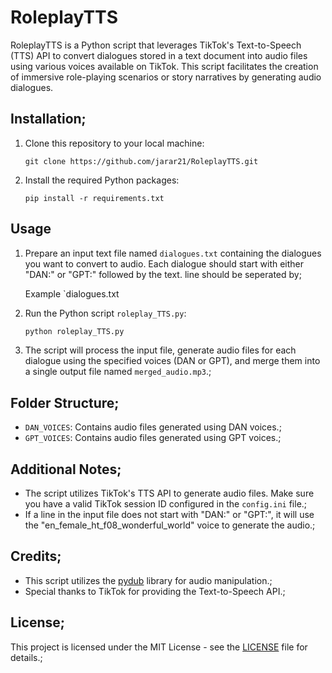 # RoleplayTTS

RoleplayTTS is a Python script that leverages TikTok's Text-to-Speech (TTS) API to convert dialogues stored in a text document into audio files using various voices available on TikTok. This script facilitates the creation of immersive role-playing scenarios or story narratives by generating audio dialogues.

## Installation;

1. Clone this repository to your local machine:

   ```bash;
   git clone https://github.com/jarar21/RoleplayTTS.git

2. Install the required Python packages:

   ```bash;
   pip install -r requirements.txt

## Usage

1. Prepare an input text file named `dialogues.txt` containing the dialogues you want to convert to audio. Each dialogue should start with either "DAN:" or "GPT:" followed by the text. line should be seperated by;

   Example `dialogues.txt

2. Run the Python script `roleplay_TTS.py`:

   ```bash
   python roleplay_TTS.py

3. The script will process the input file, generate audio files for each dialogue using the specified voices (DAN or GPT), and merge them into a single output file named `merged_audio.mp3`.;

## Folder Structure;

- `DAN_VOICES`: Contains audio files generated using DAN voices.;
- `GPT_VOICES`: Contains audio files generated using GPT voices.;

## Additional Notes;

- The script utilizes TikTok's TTS API to generate audio files. Make sure you have a valid TikTok session ID configured in the `config.ini` file.;
- If a line in the input file does not start with "DAN:" or "GPT:", it will use the "en_female_ht_f08_wonderful_world" voice to generate the audio.;

## Credits;

- This script utilizes the [pydub](https://github.com/jiaaro/pydub) library for audio manipulation.;
- Special thanks to TikTok for providing the Text-to-Speech API.;

## License;

This project is licensed under the MIT License - see the [LICENSE](LICENSE) file for details.;

